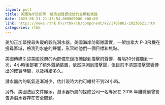 ```yaml
---
layout: post
title: 美國海岸防衛隊：檢測到聲響給他們目標和焦點
date: 2023-06-21 21:15:54.000000000 +08:00
link: https://news.rthk.hk/rthk/ch/component/k2/1705802-20230621.htm
categories: rthk
---
```


美加正加緊搜尋失蹤的觀光潛水器。美國海岸防衛隊證實，一架加拿大 P-3飛機在搜尋區域，檢測到水底的聲響，形容給他們一個目標和焦點。

美國傳媒引述美國政府的內部備忘錄指捕捉到撞擊的聲響，每隔30分鐘聽到一次，4小時後部署了額外聲納裝置，依然探測到撞擊聲，但目前不清楚撞擊聲響傳出的確實時間，以及持續多久。

潛水器內的氧氣逐漸減少，估計現時大約可維持不到24小時。

另外，美國法庭文件顯示，潛水器所屬的探險公司一名專家在 2018 年離職前曾警告過潛水器存在安全問題。
